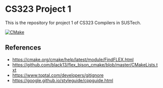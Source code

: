 # CS323 Project 1

This is the repository for project 1 of CS323 Compilers in SUSTech.

[![CMake](https://github.com/wateryloo/CS323-project1/actions/workflows/cmake.yml/badge.svg)](https://github.com/wateryloo/CS323-project1/actions/workflows/cmake.yml)

## References

- https://cmake.org/cmake/help/latest/module/FindFLEX.html
- https://github.com/black13/flex_bison_cmake/blob/master/CMakeLists.txt
- https://www.toptal.com/developers/gitignore
- https://google.github.io/styleguide/cppguide.html
